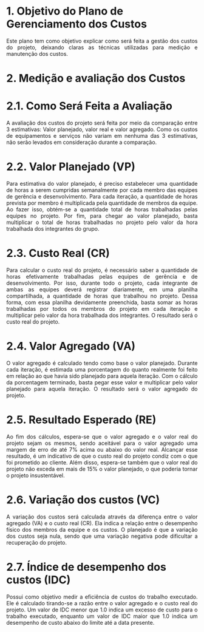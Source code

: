 # 1. Objetivo do Plano de Gerenciamento dos Custos

<p align="justify">Este plano tem como objetivo explicar como será feita a gestão dos custos do projeto, deixando claras as técnicas utilizadas para medição e manutenção dos custos.</p>

# 2. Medição e avaliação dos Custos

# 2.1. Como Será Feita a Avaliação

<p align="justify">A avaliação dos custos do projeto será feita por meio da comparação entre 3 estimativas: Valor planejado, valor real e valor agregado. Como os custos de equipamentos e serviços não variam em nenhuma das 3 estimativas, não serão levados em consideração durante a comparação.</p>

# 2.2. Valor Planejado (VP)

<p align="justify">Para estimativa do valor planejado, é preciso estabelecer uma quantidade de horas a serem cumpridas semanalmente por cada membro das equipes de gerência e desenvolvimento. Para cada iteração, a quantidade de horas prevista por membro é multiplicada pela quantidade de membros da equipe. Ao fazer isso, obtém-se a quantidade total de horas trabalhadas pelas equipes no projeto. Por fim, para chegar ao valor planejado, basta multiplicar o total de horas trabalhadas no projeto pelo valor da hora trabalhada dos integrantes do grupo.</p>

# 2.3. Custo Real (CR)

<p align="justify">Para calcular o custo real do projeto, é necessário saber a quantidade de horas efetivamente trabalhadas pelas equipes de gerência e de desenvolvimento. Por isso, durante todo o projeto, cada integrante de ambas as equipes deverá registrar diariamente, em uma planilha compartilhada, a quantidade de horas que trabalhou no projeto. Dessa forma, com essa planilha devidamente preenchida, basta somar as horas trabalhadas por todos os membros do projeto em cada iteração e multiplicar pelo valor da hora trabalhada dos integrantes. O resultado será o custo real do projeto.</p>

# 2.4. Valor Agregado (VA)

<p align="justify">O valor agregado é calculado tendo como base o valor planejado. Durante cada iteração, é estimada uma porcentagem do quanto realmente foi feito em relação ao que havia sido planejado para aquela iteração. Com o cálculo da porcentagem terminado, basta pegar esse valor e multiplicar pelo valor planejado para aquela iteração. O resultado será o valor agregado do projeto.</p>

# 2.5. Resultado Esperado (RE)

<p align="justify">Ao fim dos cálculos, espera-se que o valor agregado e o valor real do projeto sejam os mesmos, sendo aceitável para o valor agregado uma margem de erro de até 7% acima ou abaixo do valor real. Alcançar esse resultado, é um indicativo de que o custo real do projeto condiz com o que foi prometido ao cliente. Além disso, espera-se também que o valor real do projeto não exceda em mais de 15% o valor planejado, o que poderia tornar o projeto insustentável.</p>

# 2.6. Variação dos custos (VC)

<p align="justify">A variação dos custos será calculada através da diferença entre o valor agregado (VA) e o custo real (CR). Ela indica a relação entre o desempenho físico dos membros da equipe e os custos. O planejado é que a variação dos custos seja nula, sendo que uma variação negativa pode dificultar a recuperação do projeto.</p>

# 2.7. Índice de desempenho dos custos (IDC)

<p align="justify">Possui como objetivo medir a eficiência de custos do trabalho executado. Ele é calculado tirando-se a razão entre o valor agregado e o custo real do projeto. Um valor de IDC menor que 1.0 indica um excesso de custo para o trabalho executado, enquanto um valor de IDC maior que 1.0 indica um desempenho de custo abaixo do limite até a data presente.</p>
